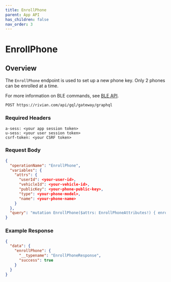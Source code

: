 ```yaml
---
title: EnrollPhone
parent: App API
has_children: false
nav_order: 3
---
```


# EnrollPhone

## Overview

The `EnrollPhone` endpoint is used to set up a new phone key. Only 2 phones can be enrolled at a time.

For more information on BLE commands, see [BLE API](/ble/).

`POST https://rivian.com/api/gql/gateway/graphql`

### Required Headers

```text
a-sess: <your app session token>
u-sess: <your user session token>
csrf-token: <your CSRF token>
```

### Request Body

```json
{
  "operationName": "EnrollPhone",
  "variables": {
    "attrs": {
      "userId": <your-user-id>,
      "vehicleId": <your-vehicle-id>,
      "publicKey": <your-phone-public-key>,
      "type": <your-phone-model>,
      "name": <your-phone-name>
    }
  },
  "query": "mutation EnrollPhone($attrs: EnrollPhoneAttributes!) { enrollPhone(attrs: $attrs) { __typename success } }"
}
```

### Example Response

```json
{
  "data": {
    "enrollPhone": {
      "__typename": "EnrollPhoneResponse",
      "success": true
    }
  }
}
```
